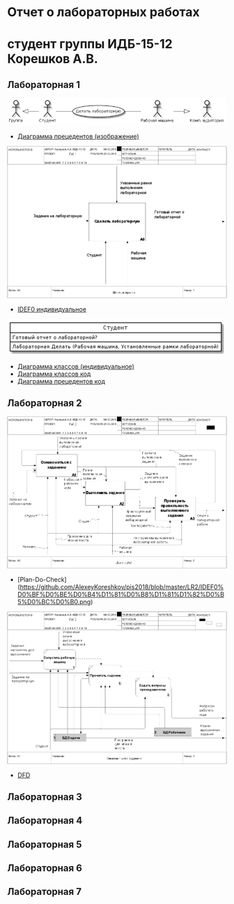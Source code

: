 # Отчет о лабораторных работах
# студент группы ИДБ-15-12 Корешков А.В.

## Лабораторная 1
![Рисунок](https://github.com/AlexeyKoreshkov/pis2018/blob/master/LR1/UMLindividualnoe.png?raw=true)
* [Диаграмма прецедентов (изображение)](https://raw.githubusercontent.com/AlexeyKoreshkov/pis2018/master/LR1/UMLindividualnoe.png)

![Рисунок](https://github.com/AlexeyKoreshkov/pis2018/blob/master/LR1/modelIND.png?raw=true)
* [IDEF0 индивидуальное](https://raw.githubusercontent.com/AlexeyKoreshkov/pis2018/master/LR1/%D0%98%D0%9D%D0%94%D0%98%D0%92%D0%98%D0%94%D0%A3%D0%90%D0%9B%D0%AC%D0%9D%D0%9E%D0%95.png)

![Рисунок](https://github.com/AlexeyKoreshkov/pis2018/blob/master/LR1/Scheme_individualnoe.png?raw=true)
* [Диаграмма классов (индивидуальное)](https://raw.githubusercontent.com/AlexeyKoreshkov/pis2018/master/LR1/Scheme_individualnoe.png)
* [Диаграмма классов код](https://github.com/AlexeyKoreshkov/pis2018/blob/master/LR1/%D0%94%D0%B8%D0%B0%D0%B3%D1%80%D0%B0%D0%BC%D0%BC%D0%B0%20%D0%BA%D0%BB%D0%B0%D1%81%D1%81%D0%BE%D0%B2%20%D0%B8%D0%BD%D0%B4%D0%B8%D0%B2%D0%B8%D0%B4%D1%83%D0%B0%D0%BB%D1%8C%D0%BD%D0%BE%D0%B5.txt)
* [Диаграмма прецедентов код](https://github.com/AlexeyKoreshkov/pis2018/blob/master/LR1/%D0%94%D0%B8%D0%B0%D0%B3%D1%80%D0%B0%D0%BC%D0%BC%D0%B0%20%D0%BF%D1%80%D0%B5%D1%86%D0%B5%D0%B4%D0%B5%D0%BD%D1%82%D0%BE%D0%B2%20%D0%B8%D0%BD%D0%B4%D0%B8%D0%B2%D0%B8%D0%B4%D1%83%D0%B0%D0%BB%D1%8C%D0%BD%D0%BE%D0%B5.txt)
## Лабораторная 2
![Рисунок](https://github.com/AlexeyKoreshkov/pis2018/blob/master/LR2/IDEF0%D0%BF%D0%BE%D0%B4%D1%81%D0%B8%D1%81%D1%82%D0%B5%D0%BC%D0%B0.png?raw=true)
* [Plan-Do-Check]
(https://github.com/AlexeyKoreshkov/pis2018/blob/master/LR2/IDEF0%D0%BF%D0%BE%D0%B4%D1%81%D0%B8%D1%81%D1%82%D0%B5%D0%BC%D0%B0.png)

![Рисунок](https://github.com/AlexeyKoreshkov/pis2018/blob/master/LR2/DFDind.png?raw=true)
* [DFD](https://github.com/AlexeyKoreshkov/pis2018/blob/master/LR2/DFDind.png)
## Лабораторная 3

## Лабораторная 4

## Лабораторная 5

## Лабораторная 6

## Лабораторная 7
